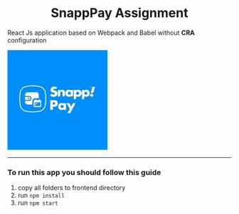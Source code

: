 <h1 style="text-align: center;">SnappPay Assignment</h1>

<p>React Js application based on Webpack and Babel without <strong>CRA</strong> configuration</p>


![Snapp Pay Logo!](./src/assets/images/download.jpg "logo")

-----------------
<h3>To run this app you should follow this guide</h3>

<ol>
  <li>copy all folders to frontend directory</li>
  <li>run <code>npm install</code></li>
  <li>run <code>npm start</code></li>
</ol>


